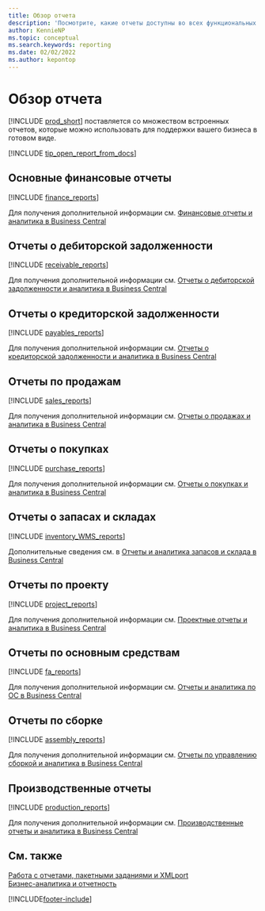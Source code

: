```yaml
---
title: Обзор отчета
description: 'Посмотрите, какие отчеты доступны во всех функциональных областях стандартной версии Business Central, чтобы вы могли отслеживать свой бизнес.'
author: KennieNP
ms.topic: conceptual
ms.search.keywords: reporting
ms.date: 02/02/2022
ms.author: kepontop
---
```

# <a name="report-overview"></a><a name="report-overview"></a><a name="report-overview"></a>Обзор отчета

[!INCLUDE [prod_short](includes/prod_short.md)] поставляется со множеством встроенных отчетов, которые можно использовать для поддержки вашего бизнеса в готовом виде.  

[!INCLUDE [tip_open_report_from_docs](includes/tip-open-report-from-docs.md)]

## <a name="key-financial-reports"></a><a name="key-financial-reports"></a><a name="key-financial-reports"></a>Основные финансовые отчеты

[!INCLUDE [finance_reports](includes/finance-reports-include.md)]

Для получения дополнительной информации см. [Финансовые отчеты и аналитика в Business Central](finance-reports.md)

## <a name="accounts-receivable-reports"></a><a name="accounts-receivable-reports"></a><a name="accounts-receivable-reports"></a>Отчеты о дебиторской задолженности

[!INCLUDE [receivable_reports](includes/receivable-reports-include.md)]

Для получения дополнительной информации см. [Отчеты о дебиторской задолженности и аналитика в Business Central](receivables-reports.md)

## <a name="accounts-payable-reports"></a><a name="accounts-payable-reports"></a><a name="accounts-payable-reports"></a>Отчеты о кредиторской задолженности

[!INCLUDE [payables_reports](includes/payables-reports-include.md)]

Для получения дополнительной информации см. [Отчеты о кредиторской задолженности и аналитика в Business Central](payables-reports.md)

## <a name="sales-reports"></a><a name="sales-reports"></a><a name="sales-reports"></a>Отчеты по продажам

[!INCLUDE [sales_reports](includes/sales-reports-include.md)]

Для получения дополнительной информации см. [Отчеты о продажах и аналитика в Business Central](sales-reports.md)

## <a name="purchase-reports"></a><a name="purchase-reports"></a><a name="purchase-reports"></a>Отчеты о покупках

[!INCLUDE [purchase_reports](includes/purchase-reports-include.md)]

Для получения дополнительной информации см. [Отчеты о покупках и аналитика в Business Central](purchase-reports.md)

## <a name="inventory-and-warehouse-reports"></a><a name="inventory-and-warehouse-reports"></a><a name="inventory-and-warehouse-reports"></a>Отчеты о запасах и складах

[!INCLUDE [inventory_WMS_reports](includes/inventory-WMS-reports-include.md)]

Дополнительные сведения см. в [Отчеты и аналитика запасов и склада в Business Central](inventory-wms-reports.md)

## <a name="project-reports"></a><a name="project-reports"></a><a name="project-reports"></a>Отчеты по проекту

[!INCLUDE [project_reports](includes/project-reports-include.md)]

Для получения дополнительной информации см. [Проектные отчеты и аналитика в Business Central](project-reports.md)

## <a name="fixed-assets-reports"></a><a name="fixed-assets-reports"></a><a name="fixed-assets-reports"></a>Отчеты по основным средствам

[!INCLUDE [fa_reports](includes/fa-reports-include.md)]

Для получения дополнительной информации см. [Отчеты и аналитика по ОС в Business Central](fa-reports.md)

## <a name="assembly-reports"></a><a name="assembly-reports"></a><a name="assembly-reports"></a>Отчеты по сборке

[!INCLUDE [assembly_reports](includes/assembly-reports-include.md)]

Для получения дополнительной информации см. [Отчеты по управлению сборкой и аналитика в Business Central](assembly-reports.md)

## <a name="production-reports"></a><a name="production-reports"></a><a name="production-reports"></a>Производственные отчеты

[!INCLUDE [production_reports](includes/production-reports-include.md)]

Для получения дополнительной информации см. [Производственные отчеты и аналитика в Business Central](production-reports.md)

## <a name="see-also"></a><a name="see-also"></a><a name="see-also"></a>См. также

[Работа с отчетами, пакетными заданиями и XMLport](ui-work-report.md)  
[Бизнес-аналитика и отчетность](reports-bi-reporting.md)  

[!INCLUDE[footer-include](includes/footer-banner.md)]
